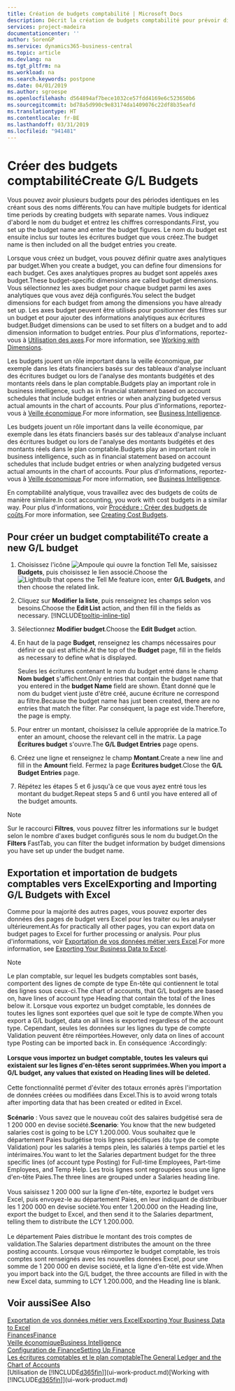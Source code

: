 ```yaml
---
title: Création de budgets comptabilité | Microsoft Docs
description: Décrit la création de budgets comptabilité pour prévoir différentes activités financières et affecter des axes analytiques à des fins de veille économique.
services: project-madeira
documentationcenter: ''
author: SorenGP
ms.service: dynamics365-business-central
ms.topic: article
ms.devlang: na
ms.tgt_pltfrm: na
ms.workload: na
ms.search.keywords: postpone
ms.date: 04/01/2019
ms.author: sgroespe
ms.openlocfilehash: d564894af7bece1032ce57fdd4169e6c523650b6
ms.sourcegitcommit: bd78a5d990c9e83174da1409076c22df8b35eafd
ms.translationtype: HT
ms.contentlocale: fr-BE
ms.lasthandoff: 03/31/2019
ms.locfileid: "941481"
---
```

# <a name="create-gl-budgets"></a><span data-ttu-id="568f6-103">Créer des budgets comptabilité</span><span class="sxs-lookup"><span data-stu-id="568f6-103">Create G/L Budgets</span></span>
<span data-ttu-id="568f6-104">Vous pouvez avoir plusieurs budgets pour des périodes identiques en les créant sous des noms différents.</span><span class="sxs-lookup"><span data-stu-id="568f6-104">You can have multiple budgets for identical time periods by creating budgets with separate names.</span></span> <span data-ttu-id="568f6-105">Vous indiquez d'abord le nom du budget et entrez les chiffres correspondants.</span><span class="sxs-lookup"><span data-stu-id="568f6-105">First, you set up the budget name and enter the budget figures.</span></span> <span data-ttu-id="568f6-106">Le nom du budget est ensuite inclus sur toutes les écritures budget que vous créez.</span><span class="sxs-lookup"><span data-stu-id="568f6-106">The budget name is then included on all the budget entries you create.</span></span>  

 <span data-ttu-id="568f6-107">Lorsque vous créez un budget, vous pouvez définir quatre axes analytiques par budget.</span><span class="sxs-lookup"><span data-stu-id="568f6-107">When you create a budget, you can define four dimensions for each budget.</span></span> <span data-ttu-id="568f6-108">Ces axes analytiques propres au budget sont appelés axes budget.</span><span class="sxs-lookup"><span data-stu-id="568f6-108">These budget-specific dimensions are called budget dimensions.</span></span> <span data-ttu-id="568f6-109">Vous sélectionnez les axes budget pour chaque budget parmi les axes analytiques que vous avez déjà configurés.</span><span class="sxs-lookup"><span data-stu-id="568f6-109">You select the budget dimensions for each budget from among the dimensions you have already set up.</span></span> <span data-ttu-id="568f6-110">Les axes budget peuvent être utilisés pour positionner des filtres sur un budget et pour ajouter des informations analytiques aux écritures budget.</span><span class="sxs-lookup"><span data-stu-id="568f6-110">Budget dimensions can be used to set filters on a budget and to add dimension information to budget entries.</span></span> <span data-ttu-id="568f6-111">Pour plus d'informations, reportez-vous à [Utilisation des axes](finance-dimensions.md).</span><span class="sxs-lookup"><span data-stu-id="568f6-111">For more information, see [Working with Dimensions](finance-dimensions.md).</span></span>

 <span data-ttu-id="568f6-112">Les budgets jouent un rôle important dans la veille économique, par exemple dans les états financiers basés sur des tableaux d'analyse incluant des écritures budget ou lors de l'analyse des montants budgétés et des montants réels dans le plan comptable.</span><span class="sxs-lookup"><span data-stu-id="568f6-112">Budgets play an important role in business intelligence, such as in financial statement based on account schedules that include budget entries or when analyzing budgeted versus actual amounts in the chart of accounts.</span></span> <span data-ttu-id="568f6-113">Pour plus d'informations, reportez-vous à [Veille économique](bi.md).</span><span class="sxs-lookup"><span data-stu-id="568f6-113">For more information, see [Business Intelligence](bi.md).</span></span>

 <span data-ttu-id="568f6-114">Les budgets jouent un rôle important dans la veille économique, par exemple dans les états financiers basés sur des tableaux d'analyse incluant des écritures budget ou lors de l'analyse des montants budgétés et des montants réels dans le plan comptable.</span><span class="sxs-lookup"><span data-stu-id="568f6-114">Budgets play an important role in business intelligence, such as in financial statement based on account schedules that include budget entries or when analyzing budgeted versus actual amounts in the chart of accounts.</span></span> <span data-ttu-id="568f6-115">Pour plus d'informations, reportez-vous à [Veille économique](bi.md).</span><span class="sxs-lookup"><span data-stu-id="568f6-115">For more information, see [Business Intelligence](bi.md).</span></span>

<span data-ttu-id="568f6-116">En comptabilité analytique, vous travaillez avec des budgets de coûts de manière similaire.</span><span class="sxs-lookup"><span data-stu-id="568f6-116">In cost accounting, you work with cost budgets in a similar way.</span></span> <span data-ttu-id="568f6-117">Pour plus d'informations, voir [Procédure : Créer des budgets de coûts](finance-create-cost-budgets.md).</span><span class="sxs-lookup"><span data-stu-id="568f6-117">For more information, see [Creating Cost Budgets](finance-create-cost-budgets.md).</span></span>    

## <a name="to-create-a-new-gl-budget"></a><span data-ttu-id="568f6-118">Pour créer un budget comptabilité</span><span class="sxs-lookup"><span data-stu-id="568f6-118">To create a new G/L budget</span></span>  
1. <span data-ttu-id="568f6-119">Choisissez l'icône ![Ampoule qui ouvre la fonction Tell Me](media/ui-search/search_small.png "Dites-moi ce que vous voulez faire"), saisissez **Budgets**, puis choisissez le lien associé.</span><span class="sxs-lookup"><span data-stu-id="568f6-119">Choose the ![Lightbulb that opens the Tell Me feature](media/ui-search/search_small.png "Tell me what you want to do") icon, enter **G/L Budgets**, and then choose the related link.</span></span>  
2. <span data-ttu-id="568f6-120">Cliquez sur **Modifier la liste**, puis renseignez les champs selon vos besoins.</span><span class="sxs-lookup"><span data-stu-id="568f6-120">Choose the **Edit List** action, and then fill in the fields as necessary.</span></span> [!INCLUDE[tooltip-inline-tip](includes/tooltip-inline-tip_md.md)]  
3. <span data-ttu-id="568f6-121">Sélectionnez **Modifier budget**.</span><span class="sxs-lookup"><span data-stu-id="568f6-121">Choose the **Edit Budget** action.</span></span>
4. <span data-ttu-id="568f6-122">En haut de la page **Budget**, renseignez les champs nécessaires pour définir ce qui est affiché.</span><span class="sxs-lookup"><span data-stu-id="568f6-122">At the top of the **Budget** page, fill in the fields as necessary to define what is displayed.</span></span>  

    <span data-ttu-id="568f6-123">Seules les écritures contenant le nom du budget entré dans le champ **Nom budget** s'affichent.</span><span class="sxs-lookup"><span data-stu-id="568f6-123">Only entries that contain the budget name that you entered in the **budget Name** field are shown.</span></span> <span data-ttu-id="568f6-124">Étant donné que le nom du budget vient juste d'être créé, aucune écriture ne correspond au filtre.</span><span class="sxs-lookup"><span data-stu-id="568f6-124">Because the budget name has just been created, there are no entries that match the filter.</span></span> <span data-ttu-id="568f6-125">Par conséquent, la page est vide.</span><span class="sxs-lookup"><span data-stu-id="568f6-125">Therefore, the page is empty.</span></span>  
5. <span data-ttu-id="568f6-126">Pour entrer un montant, choisissez la cellule appropriée de la matrice.</span><span class="sxs-lookup"><span data-stu-id="568f6-126">To enter an amount, choose the relevant cell in the matrix.</span></span> <span data-ttu-id="568f6-127">La page **Écritures budget** s'ouvre.</span><span class="sxs-lookup"><span data-stu-id="568f6-127">The **G/L Budget Entries** page opens.</span></span>  
6. <span data-ttu-id="568f6-128">Créez une ligne et renseignez le champ **Montant**.</span><span class="sxs-lookup"><span data-stu-id="568f6-128">Create a new line and fill in the **Amount** field.</span></span> <span data-ttu-id="568f6-129">Fermez la page **Écritures budget**.</span><span class="sxs-lookup"><span data-stu-id="568f6-129">Close the **G/L Budget Entries** page.</span></span>  
7. <span data-ttu-id="568f6-130">Répétez les étapes 5 et 6 jusqu'à ce que vous ayez entré tous les montant du budget.</span><span class="sxs-lookup"><span data-stu-id="568f6-130">Repeat steps 5 and 6 until you have entered all of the budget amounts.</span></span>  

> [!NOTE]  
>  <span data-ttu-id="568f6-131">Sur le raccourci **Filtres**, vous pouvez filtrer les informations sur le budget selon le nombre d'axes budget configurés sous le nom du budget.</span><span class="sxs-lookup"><span data-stu-id="568f6-131">On the **Filters** FastTab, you can filter the budget information by budget dimensions you have set up under the budget name.</span></span>

## <a name="exporting-and-importing-gl-budgets-with-excel"></a><span data-ttu-id="568f6-132">Exportation et importation de budgets comptables vers Excel</span><span class="sxs-lookup"><span data-stu-id="568f6-132">Exporting and Importing G/L Budgets with Excel</span></span>
<span data-ttu-id="568f6-133">Comme pour la majorité des autres pages, vous pouvez exporter des données des pages de budget vers Excel pour les traiter ou les analyser ultérieurement.</span><span class="sxs-lookup"><span data-stu-id="568f6-133">As for practically all other pages, you can export data on budget pages to Excel for further processing or analysis.</span></span> <span data-ttu-id="568f6-134">Pour plus d'informations, voir [Exportation de vos données métier vers Excel](about-export-data.md).</span><span class="sxs-lookup"><span data-stu-id="568f6-134">For more information, see [Exporting Your Business Data to Excel](about-export-data.md).</span></span>

> [!NOTE]
> <span data-ttu-id="568f6-135">Le plan comptable, sur lequel les budgets comptables sont basés, comportent des lignes de compte de type En-tête qui contiennent le total des lignes sous ceux-ci.</span><span class="sxs-lookup"><span data-stu-id="568f6-135">The chart of accounts, that G/L budgets are based on, have lines of account type Heading that contain the total of the lines below it.</span></span> <span data-ttu-id="568f6-136">Lorsque vous exportez un budget comptable, les données de toutes les lignes sont exportées quel que soit le type de compte.</span><span class="sxs-lookup"><span data-stu-id="568f6-136">When you export a G/L budget, data on all lines is exported regardless of the account type.</span></span> <span data-ttu-id="568f6-137">Cependant, seules les données sur les lignes du type de compte Validation peuvent être réimportées.</span><span class="sxs-lookup"><span data-stu-id="568f6-137">However, only data on lines of account type Posting can be imported back in.</span></span> <span data-ttu-id="568f6-138">En conséquence :</span><span class="sxs-lookup"><span data-stu-id="568f6-138">Accordingly:</span></span> <br /><br /> <span data-ttu-id="568f6-139">**Lorsque vous importez un budget comptable, toutes les valeurs qui existaient sur les lignes d'en-têtes seront supprimées.**</span><span class="sxs-lookup"><span data-stu-id="568f6-139">**When you import a G/L budget, any values that existed on Heading lines will be deleted.**</span></span> <br /><br /> <span data-ttu-id="568f6-140">Cette fonctionnalité permet d'éviter des totaux erronés après l'importation de données créées ou modifiées dans Excel.</span><span class="sxs-lookup"><span data-stu-id="568f6-140">This is to avoid wrong totals after importing data that has been created or edited in Excel.</span></span><br /><br /> <span data-ttu-id="568f6-141">**Scénario** : Vous savez que le nouveau coût des salaires budgétisé sera de 1 200 000 en devise société.</span><span class="sxs-lookup"><span data-stu-id="568f6-141">**Scenario**: You know that the new budgeted salaries cost is going to be LCY 1.200.000.</span></span> <span data-ttu-id="568f6-142">Vous souhaitez que le département Paies budgétise trois lignes spécifiques (du type de compte Validation) pour les salariés à temps plein, les salariés à temps partiel et les intérimaires.</span><span class="sxs-lookup"><span data-stu-id="568f6-142">You want to let the Salaries department budget for the three specific lines (of account type Posting) for Full-time Employees, Part-time Employees, and Temp Help.</span></span> <span data-ttu-id="568f6-143">Les trois lignes sont regroupées sous une ligne d'en-tête Paies.</span><span class="sxs-lookup"><span data-stu-id="568f6-143">The three lines are grouped under a Salaries heading line.</span></span><br /><br /><span data-ttu-id="568f6-144">Vous saisissez 1 200 000 sur la ligne d'en-tête, exportez le budget vers Excel, puis envoyez-le au département Paies, en leur indiquant de distribuer les 1 200 000 en devise société.</span><span class="sxs-lookup"><span data-stu-id="568f6-144">You enter 1.200.000 on the Heading line, export the budget to Excel, and then send it to the Salaries department, telling them to distribute the LCY 1.200.000.</span></span><br /><br /> <span data-ttu-id="568f6-145">Le département Paies distribue le montant des trois comptes de validation.</span><span class="sxs-lookup"><span data-stu-id="568f6-145">The Salaries department distributes the amount on the three posting accounts.</span></span> <span data-ttu-id="568f6-146">Lorsque vous réimportez le budget comptable, les trois comptes sont renseignés avec les nouvelles données Excel, pour une somme de 1 200 000 en devise société, et la ligne d'en-tête est vide.</span><span class="sxs-lookup"><span data-stu-id="568f6-146">When you import back into the G/L budget, the three accounts are filled in with the new Excel data, summing to LCY 1.200.000, and the Heading line is blank.</span></span>

## <a name="see-also"></a><span data-ttu-id="568f6-147">Voir aussi</span><span class="sxs-lookup"><span data-stu-id="568f6-147">See Also</span></span>
[<span data-ttu-id="568f6-148">Exportation de vos données métier vers Excel</span><span class="sxs-lookup"><span data-stu-id="568f6-148">Exporting Your Business Data to Excel</span></span>](about-export-data.md)  
[<span data-ttu-id="568f6-149">Finances</span><span class="sxs-lookup"><span data-stu-id="568f6-149">Finance</span></span>](finance.md)  
[<span data-ttu-id="568f6-150">Veille économique</span><span class="sxs-lookup"><span data-stu-id="568f6-150">Business Intelligence</span></span>](bi.md)  
[<span data-ttu-id="568f6-151">Configuration de Finance</span><span class="sxs-lookup"><span data-stu-id="568f6-151">Setting Up Finance</span></span>](finance-setup-finance.md)  
[<span data-ttu-id="568f6-152">Les écritures comptables et le plan comptable</span><span class="sxs-lookup"><span data-stu-id="568f6-152">The General Ledger and the Chart of Accounts</span></span>](finance-general-ledger.md)  
<span data-ttu-id="568f6-153">[Utilisation de [!INCLUDE[d365fin](includes/d365fin_md.md)]](ui-work-product.md)</span><span class="sxs-lookup"><span data-stu-id="568f6-153">[Working with [!INCLUDE[d365fin](includes/d365fin_md.md)]](ui-work-product.md)</span></span>  
